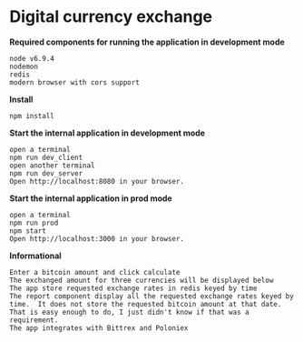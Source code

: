 Digital currency exchange
================================



**Required components for running the application in development mode**
```
node v6.9.4
nodemon
redis
modern browser with cors support
```

**Install**
```
npm install
```

**Start the internal application in development mode**
```
open a terminal
npm run dev_client
open another terminal
npm run dev_server
Open http://localhost:8080 in your browser.
```

**Start the internal application in prod mode**
```
open a terminal
npm run prod
npm start
Open http://localhost:3000 in your browser.
```



**Informational**
```
Enter a bitcoin amount and click calculate
The exchanged amount for three currencies will be displayed below
The app store requested exchange rates in redis keyed by time
The report component display all the requested exchange rates keyed by time.  It does not store the requested bitcoin amount at that date.  That is easy enough to do, I just didn't know if that was a requirement.
The app integrates with Bittrex and Poloniex
```